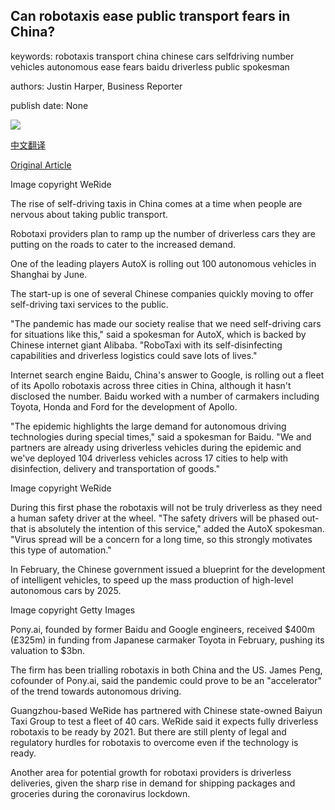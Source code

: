 ## Can robotaxis ease public transport fears in China?

keywords: robotaxis transport china chinese cars selfdriving number vehicles autonomous ease fears baidu driverless public spokesman

authors: Justin Harper, Business Reporter

publish date: None

![](https://ichef.bbci.co.uk/news/1024/branded_news/687B/production/_112174762_robotaxi.jpg)

[中文翻译](Can%20robotaxis%20ease%20public%20transport%20fears%20in%20China%3F_zh.md)

[Original Article](https://www.bbc.com/news/business-52392366)

Image copyright WeRide

The rise of self-driving taxis in China comes at a time when people are nervous about taking public transport.

Robotaxi providers plan to ramp up the number of driverless cars they are putting on the roads to cater to the increased demand.

One of the leading players AutoX is rolling out 100 autonomous vehicles in Shanghai by June.

The start-up is one of several Chinese companies quickly moving to offer self-driving taxi services to the public.

"The pandemic has made our society realise that we need self-driving cars for situations like this," said a spokesman for AutoX, which is backed by Chinese internet giant Alibaba. "RoboTaxi with its self-disinfecting capabilities and driverless logistics could save lots of lives."

Internet search engine Baidu, China's answer to Google, is rolling out a fleet of its Apollo robotaxis across three cities in China, although it hasn't disclosed the number. Baidu worked with a number of carmakers including Toyota, Honda and Ford for the development of Apollo.

"The epidemic highlights the large demand for autonomous driving technologies during special times," said a spokesman for Baidu. "We and partners are already using driverless vehicles during the epidemic and we've deployed 104 driverless vehicles across 17 cities to help with disinfection, delivery and transportation of goods."

Image copyright WeRide

During this first phase the robotaxis will not be truly driverless as they need a human safety driver at the wheel. "The safety drivers will be phased out- that is absolutely the intention of this service," added the AutoX spokesman. "Virus spread will be a concern for a long time, so this strongly motivates this type of automation."

In February, the Chinese government issued a blueprint for the development of intelligent vehicles, to speed up the mass production of high-level autonomous cars by 2025.

Image copyright Getty Images

Pony.ai, founded by former Baidu and Google engineers, received $400m (£325m) in funding from Japanese carmaker Toyota in February, pushing its valuation to $3bn.

The firm has been trialling robotaxis in both China and the US. James Peng, cofounder of Pony.ai, said the pandemic could prove to be an "accelerator" of the trend towards autonomous driving.

Guangzhou-based WeRide has partnered with Chinese state-owned Baiyun Taxi Group to test a fleet of 40 cars. WeRide said it expects fully driverless robotaxis to be ready by 2021. But there are still plenty of legal and regulatory hurdles for robotaxis to overcome even if the technology is ready.

Another area for potential growth for robotaxi providers is driverless deliveries, given the sharp rise in demand for shipping packages and groceries during the coronavirus lockdown.